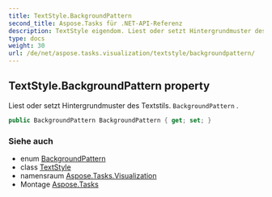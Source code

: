 ```yaml
---
title: TextStyle.BackgroundPattern
second_title: Aspose.Tasks für .NET-API-Referenz
description: TextStyle eigendom. Liest oder setzt Hintergrundmuster des Textstils. BackgroundPattern .
type: docs
weight: 30
url: /de/net/aspose.tasks.visualization/textstyle/backgroundpattern/
---
```

## TextStyle.BackgroundPattern property

Liest oder setzt Hintergrundmuster des Textstils. `BackgroundPattern` .

```csharp
public BackgroundPattern BackgroundPattern { get; set; }
```

### Siehe auch

* enum [BackgroundPattern](../../../aspose.tasks/backgroundpattern/)
* class [TextStyle](../)
* namensraum [Aspose.Tasks.Visualization](../../textstyle/)
* Montage [Aspose.Tasks](../../../)


